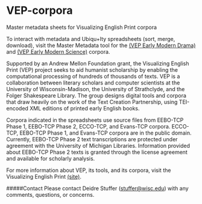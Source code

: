# VEP-corpora
Master metadata sheets for Visualizing English Print corpora

To interact with metadata and Ubiqu+Ity spreadsheets (sort, merge, download), visit the Master Metadata tool for the [(VEP Early Modern Drama)](http://vep.cs.wisc.edu/masterSheet/showMaster.html?drama) and [(VEP Early Modern Science)](http://vep.cs.wisc.edu/masterSheet/showMaster.html?science) corpora.

Supported by an Andrew Mellon Foundation grant, the Visualizing English Print (VEP) project seeks to aid humanist scholarship by enabling the computational processing of hundreds of thousands of texts. VEP is a collaboration between literary scholars and computer scientists at the University of Wisconsin-Madison, the University of Strathclyde, and the Folger Shakespeare Library. The group designs digital tools and corpora that draw heavily on the work of the Text Creation Partnership, using TEI-encoded XML editions of printed early English books. 

Corpora indicated in the spreadsheets use source files from EEBO-TCP Phase 1, EEBO-TCP Phase 2, ECCO-TCP, and Evans-TCP corpora. ECCO-TCP, EEBO-TCP Phase 1, and Evans-TCP corpora are in the public domain. Currently, EEBO-TCP Phase 2 text transcriptions are protected under agreement with the University of Michigan Libraries. Information provided about EEBO-TCP Phase 2 texts is granted through the license agreement and available for scholarly analysis.

For more information about VEP, its tools, and its corpora, visit the Visualizing English Print [(site)](http://vep.cs.wisc.edu).

#####Contact
Please contact Deidre Stuffer \(stuffer@wisc.edu\) with any comments, questions, or concerns.
